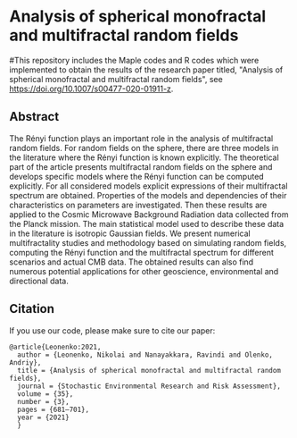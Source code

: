 # Analysis of spherical monofractal and multifractal random fields

#This repository includes the Maple codes and R codes which were implemented to obtain the results of the research paper titled, "Analysis of spherical monofractal and multifractal random fields", see https://doi.org/10.1007/s00477-020-01911-z.

## Abstract
The Rényi function plays an important role in the analysis of multifractal random fields. For random fields on the sphere, there are three models in the literature where the Rényi function is known explicitly. The theoretical part of the article presents multifractal random fields on the sphere and develops specific models where the Rényi function can be computed explicitly. For all considered models explicit expressions of their multifractal spectrum are obtained. Properties of the models and dependencies of their characteristics on parameters are investigated. Then these results are applied to the Cosmic Microwave Background Radiation data collected from the Planck mission. The main statistical model used to describe these data in the literature is isotropic Gaussian fields. We present numerical multifractality studies and methodology based on simulating random fields, computing the Rényi function and the multifractal spectrum for different scenarios and actual CMB data. The obtained results can also find numerous potential applications for other geoscience, environmental and directional data.

## Citation 
If you use our code, please make sure to cite our paper:
```
@article{Leonenko:2021,
  author = {Leonenko, Nikolai and Nanayakkara, Ravindi and Olenko, Andriy},
  title = {Analysis of spherical monofractal and multifractal random fields},
  journal = {Stochastic Environmental Research and Risk Assessment},
  volume = {35},
  number = {3},
  pages = {681–701},
  year = {2021}
  }
```
